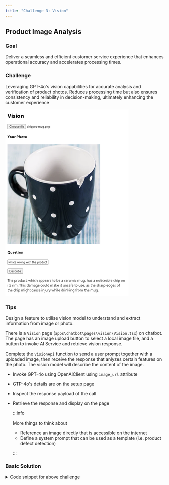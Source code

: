 ```yaml
---
title: "Challenge 3: Vision"
---
```


## Product Image Analysis

### Goal

Deliver a seamless and efficient customer service experience that enhances operational accuracy and accelerates processing times.​

### Challenge

Leveraging GPT-4o's vision capabilities for accurate analysis and verification of product photos. Reduces processing time but also ensures consistency and reliability in decision-making, ultimately enhancing the customer experience​

![Challenge](images/challenge-3.png)

### Tips

Design a feature to utilise vision model to understand and extract information from image or photo.

There is a `Vision` page (`apps\chatbot\pages\vision\Vision.tsx`) on chatbot. The page has an image upload button to select a local image file, and a button to invoke AI Service and retrieve vision response.

Complete the `visionApi` function to send a user prompt together with a uploaded image, then receive the response that anlyzes certain features on the photo. The vision model will describe the content of the image.

- Invoke GPT-4o using OpenAIClient using `image_url` attribute
- GTP-4o's details are on the setup page
- Inspect the response payload of the call
- Retrieve the response and display on the page

   :::info
   
   More things to think about

   - Reference an image directly that is accessible on the internet
   - Define a system prompt that can be used as a template (i.e. product defect detection)

   :::

### Basic Solution


<details>
    <summary>Code snippet for above challenge</summary>
    <details>
    <summary>Don't Look! Have you tried to solve it yourself?</summary>
    <details>
    <summary>Your solution will be better than our sample answer!</summary>

    The basic solution is provided below. Feel free to expand on it to make it more interesting!

    ```

    import React, { useState } from "react";
    import { trackPromise } from "react-promise-tracker";
    import { usePromiseTracker } from "react-promise-tracker";
    import { OpenAIClient, AzureKeyCredential, Completions } from '@azure/openai';

    const Page = () => {

        const { promiseInProgress } = usePromiseTracker();
        const [selectedImage, setSelectedImage] = useState<File | null>(null);
        const [imageBase64, setimageBase64] = useState<string>("");
        const [imageText, setImageText] = useState<string>();
        const [imageDesc, setImageDesc] = useState<string>("");

        async function prcess() {
            if (imageText != null) {
                trackPromise(
                    visionApi(imageText, imageBase64)
                ).then((res) => {
                    setImageDesc(res);
                }
                )
            }
        }

        async function visionApi(text, image): Promise<string> {
            var messages =
                [
                    { "role": "system", "content": "You are a helpful assistant." },
                    {
                        "role": "user", "content": [
                            {
                                "type": "text",
                                "text": text
                            },
                            {
                                "type": "image_url",
                                "imageUrl": {
                                    "url": `${image}`
                                }
                            }
                        ]
                    }
                ];

            const options = {
                api_version: "2024-08-01-preview"
            };

            var openai_url = "https://azureailab-openai.openai.azure.com";
            var openai_key = "<API_KEY>";
            const client = new OpenAIClient(
                openai_url,
                new AzureKeyCredential(openai_key),
                options
            );
            // ?api-version=2023-12-01-preview
            const deploymentName = 'gpt4o';
            const result = await client.getChatCompletions(deploymentName, messages, {
                maxTokens: 200,
                temperature: 0.25
            });
            return result.choices[0]?.message?.content ?? '';
        }

        function getBase64(event) {
            let file = event.target.files[0];
            let reader = new FileReader();
            reader.readAsDataURL(file);
            reader.onload = function () {
                setimageBase64(reader.result);
            };
            reader.onerror = function (error) {
                console.log('Error: ', error);
            };
        }

        const updateText = (e: React.ChangeEvent<HTMLInputElement>) => {
            setImageText(e.target.value);
        };

        return (
            <div className="pageContainer">
                <h2>Vision</h2>

                <div>
                    <input
                        type="file"
                        name="myImage"
                        onChange={(event) => {
                            setSelectedImage(event.target.files[0]);
                            getBase64(event);
                        }}
                    />
                    <br />

                    {selectedImage && (
                        <div>
                            <h4>Your Photo</h4>
                            <p>
                                <img
                                    width={"400px"}
                                    src={URL.createObjectURL(selectedImage)}
                                />
                            </p>

                            <h4>Question</h4>
                            <input type="text" placeholder="(your question about the image)" onChange={updateText} />
                            <p>
                                <button onClick={() => prcess()}>Describe</button><br />
                                {
                                    (promiseInProgress === true) ?
                                        <span>Loading...</span>
                                        :
                                        null
                                }
                            </p>
                            <p>
                                {imageDesc}
                            </p>
                        </div>
                    )}
                </div>
            </div>
        );
    };

    export default Page;

    ```

    </details>
    </details>

</details>
